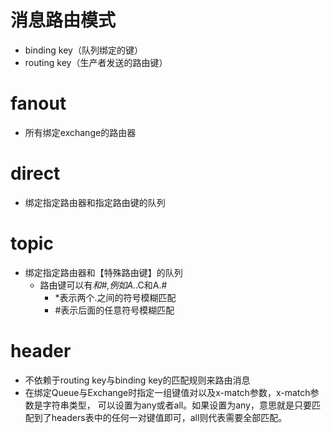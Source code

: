 # 消息路由模式
  - binding key（队列绑定的键）
  - routing key（生产者发送的路由键）
# fanout
  - 所有绑定exchange的路由器
# direct
  - 绑定指定路由器和指定路由键的队列
# topic
  - 绑定指定路由器和【特殊路由键】的队列
    - 路由键可以有*和#,例如A.*.C和A.#
      - *表示两个.之间的符号模糊匹配
      - \#表示后面的任意符号模糊匹配
# header
  - 不依赖于routing key与binding key的匹配规则来路由消息
  - 在绑定Queue与Exchange时指定一组键值对以及x-match参数，x-match参数是字符串类型，
    可以设置为any或者all。如果设置为any，意思就是只要匹配到了headers表中的任何一对键值即可，all则代表需要全部匹配。
